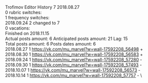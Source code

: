 Trofimov	Editor History 7 2018.08.27\
0 rubric switches:\
1 frequency switches:\
2018.09.24 2 changed to 7 \
0 vacations:\
Finished on 2018.11.15\
Actual posts amount: 6	Anticipated posts amount: 21	 Lag: 15
\
Total posts amount: 6	Posts dates amount: 6\
2018.08.27 1 https://vk.com/mu_marvel?w=wall-17592208_56498 + \
2018.08.30 1 https://vk.com/mu_marvel?w=wall-17592208_56583 + \
2018.09.24 1 https://vk.com/mu_marvel?w=wall-17592208_57280 - \
2018.09.30 1 https://vk.com/mu_marvel?w=wall-17592208_57493 - \
2018.10.07 1 https://vk.com/mu_marvel?w=wall-17592208_56573 - \
2018.10.14 1 https://vk.com/mu_marvel?w=wall-17592208_57757 - \
